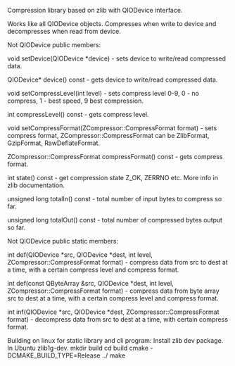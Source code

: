 Compression library based on zlib with QIODevice interface.

Works like all QIODevice objects. Compresses when write to device and decompresses when read from
device.

Not QIODevice public members:

void setDevice(QIODevice *device) - sets device to write/read compressed data.

QIODevice* device() const - gets device to write/read compressed data.

void setCompressLevel(int level) - sets compress level 0-9, 0 - no compress, 1 - best speed, 9 best
compression.

int compressLevel() const - gets compress level.

void setCompressFormat(ZCompressor::CompressFormat format) - sets compress format,
ZCompressor::CompressFormat can be ZlibFormat, GzipFormat, RawDeflateFormat.

ZCompressor::CompressFormat compressFormat() const - gets compress format.

int state() const - get compression state Z_OK, ZERRNO etc. More info in zlib documentation.

unsigned long totalIn() const - total number of input bytes to compress so far.

unsigned long totalOut() const - total number of compressed bytes output so far.

Not QIODevice public static members:

int def(QIODevice *src, QIODevice *dest, int level, ZCompressor::CompressFormat format) - compress
data from src to dest at a time, with a certain compress level and compress format.

int def(const QByteArray &src, QIODevice *dest, int level, ZCompressor::CompressFormat format) -
compress data from byte array src to dest at a time, with a certain compress level and compress
format.

int inf(QIODevice *src, QIODevice *dest, ZCompressor::CompressFormat format) - decompress data from
src to dest at a time, with certain compress format.

Building on linux for static library and cli program:
Install zlib dev package. In Ubuntu zlib1g-dev.
mkdir build
cd build
cmake -DCMAKE_BUILD_TYPE=Release ../
make
